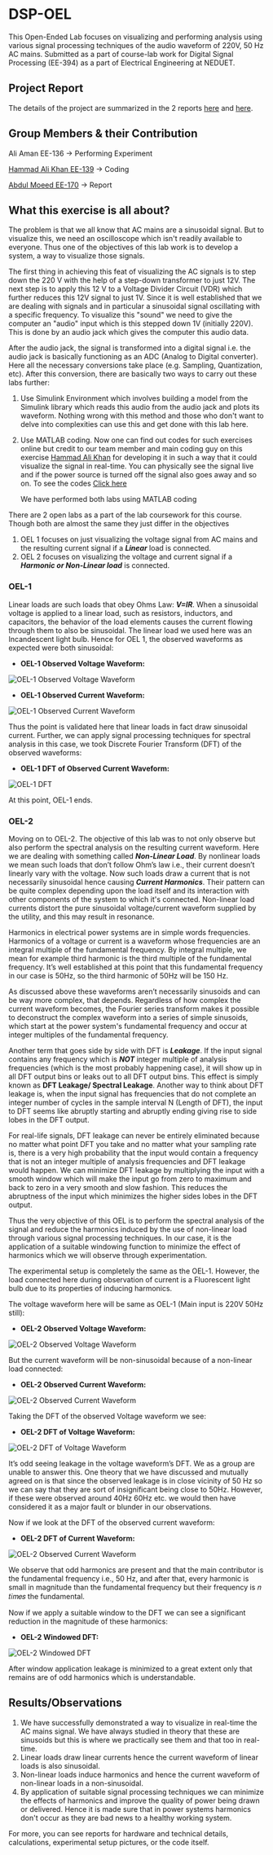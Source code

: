 # DSP-OEL
This Open-Ended Lab focuses on visualizing and performing analysis using various signal processing techniques of the audio waveform of 220V, 50 Hz AC mains. Submitted as a part of course-lab work for Digital Signal Processing (EE-394) as a part of Electrical Engineering at NEDUET.

## Project Report
The details of the project are summarized in the 2 reports [here](https://github.com/moeed17/DSP-OEL/blob/main/DSP_OpenEnded_1.pdf) and [here](https://github.com/moeed17/DSP-OEL/blob/main/DSP_OpenEnded_2.pdf).

## Group Members & their Contribution
Ali Aman EE-136 -> Performing Experiment

[Hammad Ali Khan EE-139](https://github.com/hammaad2002) -> Coding 

[Abdul Moeed EE-170](https://github.com/moeed17) -> Report 

## What this exercise is all about?
The problem is that we all know that AC mains are a sinusoidal signal. But to visualize this, we need an oscilloscope which isn't readily available to everyone. Thus one of the objectives of this lab work is to develop a system, a way to visualize those signals.

The first thing in achieving this feat of visualizing the AC signals is to step down the 220 V with the help of a step-down transformer to just 12V. The next step is to apply this 12 V to a Voltage Divider Circuit (VDR) which further reduces this 12V signal to just 1V. Since it is well established that we are dealing with signals and in particular a sinusoidal signal oscillating with a specific frequency. To visualize this "sound" we need to give the computer an "audio" input which is this stepped down 1V (initially 220V). This is done by an audio jack which gives the computer this audio data.

After the audio jack, the signal is transformed into a digital signal i.e. the audio jack is basically functioning as an ADC (Analog to Digital converter). Here all the necessary conversions take place (e.g. Sampling, Quantization, etc).
After this conversion, there are basically two ways to carry out these labs further:
1) Use Simulink Environment which involves building a model from the Simulink library which reads this audio from the audio jack and plots its waveform. Nothing wrong with this method and those who don't want to delve into complexities can use this and get done with this lab here.

2) Use MATLAB coding. Now one can find out codes for such exercises online but credit to our team member and main coding guy on this exercise [Hammad Ali Khan](https://github.com/hammaad2002) for developing it in such a way that it could visualize the signal in real-time. You can physically see the signal live and if the power source is turned off the signal also goes away and so on.
To see the codes [Click here](https://github.com/moeed17/DSP-OEL/tree/main/Open%20Ended)

      We have performed both labs using MATLAB coding
 
There are 2 open labs as a part of the lab coursework for this course. Though both are almost the same they just differ in the objectives
1) OEL 1 focuses on just visualizing the voltage signal from AC mains and the resulting current signal if a ***Linear*** load is connected.
2) OEL 2 focuses on visualizing the voltage and current signal if a ***Harmonic or Non-Linear load*** is connected.

### OEL-1
Linear loads are such loads that obey Ohms Law: ***V=IR***. When a sinusoidal voltage is applied to a linear load, such as resistors, inductors, and capacitors, the behavior of the load elements causes the current flowing through them to also be sinusoidal. The linear load we used here was an Incandescent light bulb.
Hence for OEL 1, the observed waveforms as expected were both sinusoidal:

- **OEL-1 Observed Voltage Waveform:**

 ![OEL-1 Observed Voltage Waveform](https://github.com/moeed17/DSP-OEL/blob/main/Images/OEL-Voltage%20Waveform.jpg)


- **OEL-1 Observed Current Waveform:**

 ![OEL-1 Observed Current Waveform](https://github.com/moeed17/DSP-OEL/blob/main/Images/OEL-1%20Current%20Waveform.jpg)

Thus the point is validated here that linear loads in fact draw sinusoidal current. Further, we can apply signal processing techniques for spectral analysis in this case, we took Discrete Fourier Transform (DFT) of the observed waveforms:

- **OEL-1 DFT of Observed Current Waveform:**

 ![OEL-1 DFT](https://github.com/moeed17/DSP-OEL/blob/main/Images/OEL-1%20DFT.jpg)

At this point, OEL-1 ends. 

### OEL-2
Moving on to OEL-2.
The objective of this lab was to not only observe but also perform the spectral analysis on the resulting current waveform. Here we are dealing with something called ***Non-Linear Load***. By nonlinear loads we mean such loads that don’t follow Ohm’s law i.e., their current doesn’t linearly vary with the voltage. Now such loads draw a current that is not necessarily sinusoidal hence causing ***Current Harmonics***. Their pattern can be quite complex depending upon the load itself and its interaction with other components of the system to which it's connected.
Non-linear load currents distort the pure sinusoidal voltage/current waveform supplied by the utility, and this may result in resonance.

Harmonics in electrical power systems are in simple words frequencies. Harmonics of a voltage or current is a waveform whose frequencies are an integral multiple of the fundamental frequency. By integral multiple, we mean for example third harmonic is the third multiple of the fundamental frequency. It’s well established at this point that this fundamental frequency in our case is 50Hz, so the third harmonic of 50Hz will be 150 Hz.

As discussed above these waveforms aren’t necessarily sinusoids and can be way more complex, that depends. Regardless of how complex the current waveform becomes, the Fourier series transform makes it possible to deconstruct the complex waveform into a series of simple sinusoids, which start at the power system's fundamental frequency and occur at integer multiples of the fundamental frequency.

Another term that goes side by side with DFT is ***Leakage***. If the input signal contains any frequency which is ***NOT*** integer multiple of analysis frequencies (which is the most probably happening case), it will show up in all DFT output bins or leaks out to all DFT output bins. This effect is simply known as **DFT Leakage/ Spectral Leakage**.
Another way to think about DFT leakage is, when the input signal has frequencies that do not complete an integer number of cycles in the sample interval N (Length of DFT), the input to DFT seems like abruptly starting and abruptly ending giving rise to side lobes in the DFT output.

For real-life signals, DFT leakage can never be entirely eliminated because no matter what point DFT you take and no matter what your sampling rate is, there is a very high probability that the input would contain a frequency that is not an integer multiple of analysis frequencies and DFT leakage would happen. We 
can minimize DFT leakage by multiplying the input with a smooth window which will make the input go from zero to maximum and back to zero in a very smooth and slow fashion. This reduces the abruptness of the input which minimizes the higher sides lobes in the DFT output.

Thus the very objective of this OEL is to perform the spectral analysis of the signal and reduce the harmonics induced by the use of non-linear load through various signal processing techniques. In our case, it is the application of a suitable windowing function to minimize the effect of harmonics which we will observe through experimentation.

The experimental setup is completely the same as the OEL-1. However, the load connected here during observation of current is a Fluorescent light bulb due to its properties of inducing harmonics.

The voltage waveform here will be same as OEL-1 (Main input is 220V 50Hz still):
- **OEL-2 Observed Voltage Waveform:**

 ![OEL-2 Observed Voltage Waveform](https://github.com/moeed17/DSP-OEL/blob/main/Images/OEL-Voltage%20Waveform.jpg)
 
 But the current waveform will be non-sinusoidal because of a non-linear load connected:
 - **OEL-2 Observed Current Waveform:**

 ![OEL-2 Observed Current Waveform](https://github.com/moeed17/DSP-OEL/blob/main/Images/OEL-2%20Current.jpg)
 
 Taking the DFT of the observed Voltage waveform we see:
- **OEL-2 DFT of Voltage Waveform:**

 ![OEL-2 DFT of Voltage Waveform](https://github.com/moeed17/DSP-OEL/blob/main/Images/OEL-2%20DFT.jpg)
 
It’s odd seeing leakage in the voltage waveform’s DFT. We as a group are unable to answer this. One theory that we have discussed and mutually agreed on is that since the observed leakage is in close vicinity of 50 Hz so we can say that they are sort of insignificant being close to 50Hz. However, if these 
were observed around 40Hz 60Hz etc. we would then have considered it as a major fault or blunder in our observations.

 
 Now if we look at the DFT of the observed current waveform:
 - **OEL-2 DFT of Current Waveform:**

 ![OEL-2 Observed Current Waveform](https://github.com/moeed17/DSP-OEL/blob/main/Images/OEL-2%20Current%20DFT.jpg)
 
We observe that odd harmonics are present and that the main contributor is the fundamental frequency i.e., 50 Hz, and after that, every harmonic is small in magnitude than the fundamental frequency but their frequency is 𝑛 𝑡𝑖𝑚𝑒𝑠 the fundamental.

Now if we apply a suitable window to the DFT we can see a significant reduction in the magnitude of these harmonics:
- **OEL-2 Windowed DFT:**

 ![OEL-2 Windowed DFT](https://github.com/moeed17/DSP-OEL/blob/main/Images/OEL-2%20Current%20DFT%20Windowed.jpg)

After window application leakage is minimized to a great extent only that remains are of odd harmonics which is understandable.

## Results/Observations
1) We have successfully demonstrated a way to visualize in real-time the AC mains signal. We have always studied in theory that these are sinusoids but this is where we practically see them and that too in real-time.
2) Linear loads draw linear currents hence the current waveform of linear loads is also sinusoidal.
3) Non-linear loads induce harmonics and hence the current waveform of non-linear loads in a non-sinusoidal.
4) By application of suitable signal processing techniques we can minimize the effects of harmonics and improve the quality of power being drawn or delivered. Hence it is made sure that in power systems harmonics don't occur as they are bad news to a healthy working system.
 
 For more, you can see reports for hardware and technical details, calculations, experimental setup pictures, or the code itself. 
